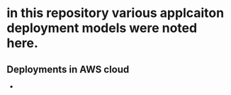 # in this repository various applcaiton deployment models were noted here.

## Deployments in AWS cloud 

* 
